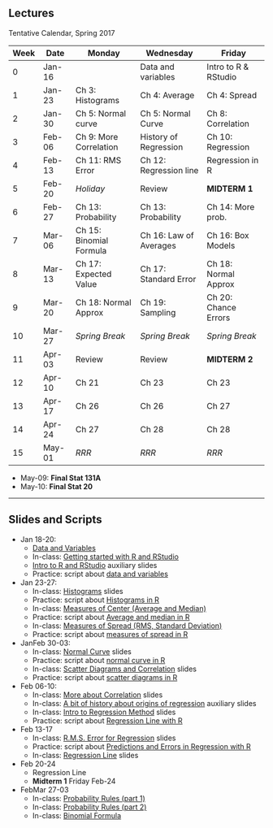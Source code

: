 ## Lectures

Tentative Calendar, Spring 2017


| Week | Date   | Monday                  | Wednesday              | Friday                |
|------|--------|-------------------------|------------------------|-----------------------|
|  0   | Jan-16	|                         | Data and variables	   | Intro to R & RStudio  |
|  1   | Jan-23	| Ch 3: Histograms	      | Ch 4: Average          | Ch 4: Spread          |
|  2   | Jan-30	| Ch 5: Normal curve      | Ch 5: Normal Curve     | Ch 8: Correlation     |
|  3   | Feb-06	| Ch 9: More Correlation  | History of Regression  | Ch 10: Regression     |
|  4   | Feb-13	| Ch 11: RMS Error        | Ch 12: Regression line | Regression in R	   |
|  5   | Feb-20	| _Holiday_               | Review                 | __MIDTERM 1__         |
|  6   | Feb-27	| Ch 13: Probability	  | Ch 13: Probability     | Ch 14: More prob.     |
|  7   | Mar-06	| Ch 15: Binomial Formula |	Ch 16: Law of Averages | Ch 16: Box Models     |
|  8   | Mar-13	| Ch 17: Expected Value	  | Ch 17: Standard Error  | Ch 18: Normal Approx  |
|  9   | Mar-20	| Ch 18: Normal Approx    | Ch 19: Sampling        | Ch 20: Chance Errors  |
| 10   | Mar-27	| _Spring Break_          | _Spring Break_         | _Spring Break_        |
| 11   | Apr-03	| Review	              | Review	               | __MIDTERM 2__         |
| 12   | Apr-10	| Ch 21	                  | Ch 23	               | Ch 23                 |
| 13   | Apr-17	| Ch 26	                  | Ch 26	               | Ch 27                 |
| 14   | Apr-24	| Ch 27	                  | Ch 28	               | Ch 28                 |
| 15   | May-01	| _RRR_                   | _RRR_                  | _RRR_                 |


- May-09: __Final Stat 131A__
- May-10: __Final Stat 20__

-----

## Slides and Scripts

- Jan 18-20: 
	+ [Data and Variables](https://docs.google.com/presentation/d/1k0Ti3489qKExV-X9VzgOq0rCRk0EcjsEB800TDyvfG0/edit?usp=sharing)
	+ In-class: [Getting started with R and RStudio](../scripts/01-R-introduction.pdf)
	+ [Intro to R and RStudio](https://docs.google.com/presentation/d/1jtPoAMnT2-56REz-pFZQWSSSzFVHXOI069vrQCA0r6k/edit?usp=sharing) auxiliary slides
	+ Practice: script about [data and variables](../scripts/02-data-variables.pdf)
- Jan 23-27:
	+ In-class: [Histograms](https://docs.google.com/presentation/d/1D_QNv8HPBRQGqy3ofiJDuLgOpB-awMwwpMchX9n0My4/edit?usp=sharing) slides
	+ Practice: script about [Histograms in R](../scripts/03-histograms.pdf)
	+ In-class: [Measures of Center (Average and Median)](https://docs.google.com/presentation/d/15jjBpSkQmYs99S8A2yvGGR4lwusUcJgBXZYU88158pE/edit?usp=sharing)
	+ Practice: script about [Average and median in R](../scripts/04-measures-center.pdf)
	+ In-class: [Measures of Spread (RMS, Standard Deviation)](https://docs.google.com/presentation/d/1olNOkShLZTBwEywn1AsuX92PvimntXoKMn7eRDh5MRE/edit?usp=sharing)
	+ Practice: script about [measures of spread in R](../scripts/05-measures-spread.pdf)
- JanFeb 30-03:
	+ In-class: [Normal Curve](https://docs.google.com/presentation/d/1_6ZEhuTCDvxesw6H99nJxnJz7shMIU9Hzq4GzWzw0dE/edit?usp=sharing) slides
	+ Practice: script about [normal curve in R](../scripts/06-normal-curve.pdf)
	+ In-class: [Scatter Diagrams and Correlation](https://docs.google.com/presentation/d/1qLtoiX8CrpHL70lZ8LBQN0F-xHuwEnhpVNZalaBnSM8/edit?usp=sharing) slides
	+ Practice: script about [scatter diagrams in R](../scripts/07-scatter-diagrams.pdf)
- Feb 06-10:
	+ In-class: [More about Correlation](https://docs.google.com/presentation/d/1TNmvkcGnhIpZ3N-XLEJwuOcG9tDd6KbdIDzU4K6wivE/edit?usp=sharing) slides
	+ In-class: [A bit of history about origins of regression](https://docs.google.com/presentation/d/1VBdCiJn_QmfeTsCzP29RlL4ldjripPdrSXkUSYfq0Rc/edit?usp=sharing) auxiliary slides
	+ In-class: [Intro to Regression Method](https://docs.google.com/presentation/d/10eQJ3DxVVuC00mQ5aEBNb0nWZh8oX-vJ5mCJRQH39VA/edit?usp=sharing) slides
	+ Practice: script about [Regression Line with R](../scripts/09-regression-line.pdf)
- Feb 13-17
	+ In-class: [R.M.S. Error for Regression](https://docs.google.com/presentation/d/1KSws7X-9jr1YWtJwPUmdnooodMqBMzRLjDWhsgq04Iw/edit?usp=sharing) slides
	+ Practice: script about [Predictions and Errors in Regression with R](../scripts/10-prediction-and-errors-in-regression.pdf)
	+ In-class: [Regression Line](https://docs.google.com/presentation/d/1bEV8MWCZ6xE2zm5egZXq5wcXOGOnHDJiJvj2tTGMhyI/edit?usp=sharing) slides
- Feb 20-24
	+ Regression Line
	+ __Midterm 1__ Friday Feb-24
- FebMar 27-03
	+ In-class: [Probability Rules (part 1)](https://docs.google.com/presentation/d/1cgU096Vr5Ep30rXoQ68940YbbCM7wvpznsC623Zx5N0/edit?usp=sharing)
	+ In-class: [Probability Rules (part 2)](https://docs.google.com/presentation/d/1C-bEAHd3naLPxk_WDSrMuWHd9kMdVVo7vh2x9lWaFvc/edit?usp=sharing)
	+ In-class: [Binomial Formula](https://docs.google.com/presentation/d/1M6Xk1xwAmdewO1K5lVIAOXz45LcIfvrZOgzQs9EXc1c/edit?usp=sharing)
